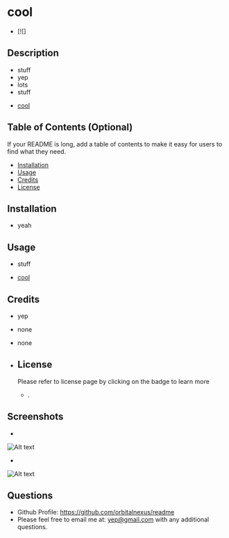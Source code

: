 # cool
- [![]

## Description
- stuff
- yep
- lots
- stuff

* [cool](https://github.com/orbitalnexus/readme/ "Named link title")

## Table of Contents (Optional)

If your README is long, add a table of contents to make it easy for users to find what they need.

- [Installation](#installation)
- [Usage](#usage)
- [Credits](#credits)
- [License](#license)

## Installation
- yeah

## Usage
- stuff
* [cool](github.com/orbitalnexus/readme/ "Named link title")

## Credits
- yep
- none
- none

- ## License 
  Please refer to license page by clicking on the badge to learn more
  - .

## Screenshots

- 

![Alt text](./assets/images/?raw=true "Optional Title")

- 

![Alt text](./assets/images/?raw=true "Optional Title")

## Questions

- Github Profile: https://github.com/orbitalnexus/readme
- Please feel free to email me at: yep@gmail.com with any additional questions.